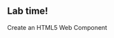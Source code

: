 <!-- .slide: data-background="url('images/lab2.jpg')" --> 
<!-- .slide: class="lab" -->
## Lab time!
Create an HTML5 Web Component
